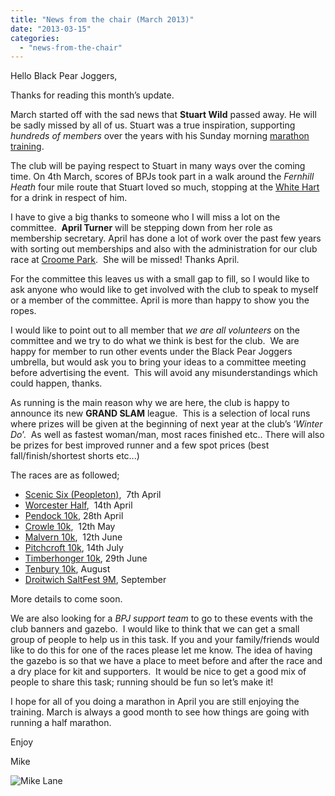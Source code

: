 ```yaml
---
title: "News from the chair (March 2013)"
date: "2013-03-15"
categories: 
  - "news-from-the-chair"
---
```


Hello Black Pear Joggers,

Thanks for reading this month’s update.

March started off with the sad news that **Stuart Wild** passed away. He will be sadly missed by all of us. Stuart was a true inspiration, supporting _hundreds of members_ over the years with his Sunday morning [marathon training](https://bpj.org.uk/running-groups/marathon-training/).

The club will be paying respect to Stuart in many ways over the coming time. On 4th March, scores of BPJs took part in a walk around the _Fernhill Heath_ four mile route that Stuart loved so much, stopping at the [White Hart](http://www.thewhitehartfernhillheath.co.uk/) for a drink in respect of him.

I have to give a big thanks to someone who I will miss a lot on the committee.  **April Turner** will be stepping down from her role as membership secretary. April has done a lot of work over the past few years with sorting out memberships and also with the administration for our club race at [Croome Park](https://bpj.org.uk/croome-race/ "Croome Capability Canter").  She will be missed! Thanks April.

For the committee this leaves us with a small gap to fill, so I would like to ask anyone who would like to get involved with the club to speak to myself or a member of the committee. April is more than happy to show you the ropes.

I would like to point out to all member that _we are all volunteers_ on the committee and we try to do what we think is best for the club.  We are happy for member to run other events under the Black Pear Joggers umbrella, but would ask you to bring your ideas to a committee meeting before advertising the event.  This will avoid any misunderstandings which could happen, thanks.

As running is the main reason why we are here, the club is happy to announce its new **GRAND SLAM** league.  This is a selection of local runs where prizes will be given at the beginning of next year at the club’s ‘_Winter Do_’.  As well as fastest woman/man, most races finished etc.. There will also be prizes for best improved runner and a few spot prices (best fall/finish/shortest shorts etc...)

The races are as followed;

- [Scenic Six (Peopleton)](http://www.strichards.org.uk/Events/scenicsix),  7th April
- [Worcester Half](http://www.tempoevents.co.uk/running/worcester-marathon/worcester-marathon.php),  14th April
- [Pendock 10k](http://www.runpendock.co.uk/), 28th April
- [Crowle 10k](http://www.crowle-online.co.uk/race_entry/index.php?id=1),  12th May
- [Malvern 10k](http://www.malvernjoggers.co.uk/),  12th June
- [Pitchcroft 10k](http://www.worcester-ac.co.uk/FixturesRoadandXC.htm), 14th July
- [Timberhonger 10k](http://www.timberhonger10k.co.uk/), 29th June
- [Tenbury 10k](http://www.ludlowrunners.org/), August
- [Droitwich SaltFest 9M](http://www.droitwichac.co.uk/events_forthcoming.htm), September

More details to come soon.

We are also looking for a _BPJ support team_ to go to these events with the club banners and gazebo.  I would like to think that we can get a small group of people to help us in this task. If you and your family/friends would like to do this for one of the races please let me know. The idea of having the gazebo is so that we have a place to meet before and after the race and a dry place for kit and supporters.  It would be nice to get a good mix of people to share this task; running should be fun so let’s make it!

I hope for all of you doing a marathon in April you are still enjoying the training. March is always a good month to see how things are going with running a half marathon.

Enjoy

Mike

![Mike Lane](https://bpj.org.uk/wp-content/uploads/2012/05/committee-mike-lane-150x150.jpg)
